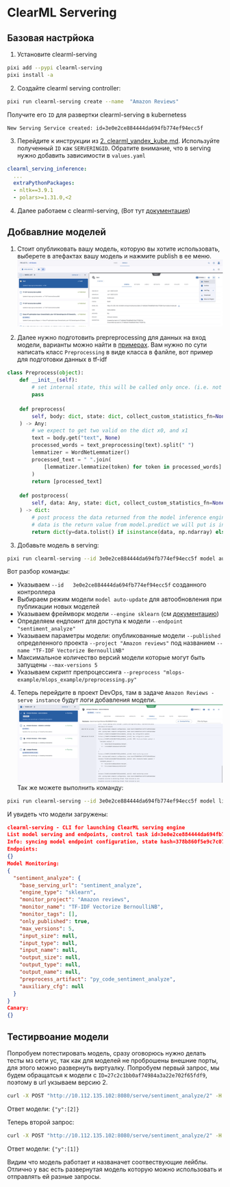 # ClearML Servering

## Базовая настрйока

1. Установите clearml-serving
```bash
pixi add --pypi clearml-serving
pixi install -a
```

2. Создайте clearml serving controller:
```bash
pixi run clearml-serving create --name  "Amazon Reviews"
```
Получите его `ID` для развертки clearml-serving в kubernetess
```
New Serving Service created: id=3e0e2ce884444da694fb774ef94ecc5f
```

3. Перейдите к инструкции из [2. clearml_yandex_kube.md](./2.%20clearml_yandex_kube.md). Используйте полученный `ID` как `SERVERINGID`. Обратите внимание, что в serving нужно добавить зависимости в `values.yaml`
```yaml
clearml_serving_inference:
  ...
  extraPythonPackages:
  - nltk==3.9.1
  - polars>=1.31.0,<2
```

4. Далее работаем с clearml-serving, (Вот тут [документация](https://clear.ml/docs/latest/docs/clearml_serving/clearml_serving_cli))

## Добвавлние моделей

1. Стоит опубликовать вашу модель, которую вы хотите использовать, выберете в атефактах вашу модель и нажмите publish в ее меню.
![](images/experiment.model.publish.png)

2. Далее нужно подготовить prepreprocessing для данных на вход модели, варианты можно найти в [примерах](https://github.com/clearml/clearml-serving/tree/main/examples). Вам нужно по сути написать класс  `Preprocessing` в виде класса в фалйле, вот пример для подготовки данных в tf-idf
```python
class Preprocess(object):
    def __init__(self):
        # set internal state, this will be called only once. (i.e. not per request)
        pass

    def preprocess(
        self, body: dict, state: dict, collect_custom_statistics_fn=None
    ) -> Any:
        # we expect to get two valid on the dict x0, and x1
        text = body.get("text", None)
        processed_words = text_preprocessing(text).split(" ")
        lemmatizer = WordNetLemmatizer()
        processed_text = " ".join(
            [lemmatizer.lemmatize(token) for token in processed_words]
        )
        return [processed_text]

    def postprocess(
        self, data: Any, state: dict, collect_custom_statistics_fn=None
    ) -> dict:
        # post process the data returned from the model inference engine
        # data is the return value from model.predict we will put is inside a return value as Y
        return dict(y=data.tolist() if isinstance(data, np.ndarray) else data)
```

3. Добавьте модель в serving:
```bash
pixi run clearml-serving --id 3e0e2ce884444da694fb774ef94ecc5f model auto-update --engine sklearn --endpoint "sentiment_analyze" --published --project "Amazon reviews" --name "TF-IDF Vectorize BernoulliNB" --max-versions 5 --preprocess "mlops-example/mlops_example/preprocessing.py"
```
Вот разбор команды:
  - Указываем `--id   3e0e2ce884444da694fb774ef94ecc5f` созданного   контроллера
  - Выбираем режим модели `model auto-update` для   автообновления при публикации новых моделей
  - Указываем фреймворк модели `--engine sklearn`   (см [документацию](https://clear.ml/docs/latest/docs/clearml_serving/clearml_serving_cli#auto-update))
  - Определяем ендпоинт для доступа к модели `--endpoint "sentiment_analyze"`
  - Указываем параметры модели: опубликованные модели `--published` определенного проекта `--project "Amazon reviews"` под названием `--name "TF-IDF Vectorize BernoulliNB"`
  - Максимальное количество версий модели которые могут быть запущены `--max-versions 5`
  - Указываем скрипт препроцессинга `--preprocess "mlops-example/mlops_example/preprocessing.py"`

4. Теперь перейдите в  проект DevOps, там в задаче `Amazon Reviews - serve instance` будут логи добавления модели.
![](images/serving.logs.png)
Так же можете выполнить команду:
```bash
pixi run clearml-serving --id 3e0e2ce884444da694fb774ef94ecc5f model list
```
И увидеть что модели загружены:
```json
clearml-serving - CLI for launching ClearML serving engine
List model serving and endpoints, control task id=3e0e2ce884444da694fb774ef94ecc5f
Info: syncing model endpoint configuration, state hash=378b860f5e9c7c07f37320fe4033bdad
Endpoints:
{}
Model Monitoring:
{
  "sentiment_analyze": {
    "base_serving_url": "sentiment_analyze",
    "engine_type": "sklearn",
    "monitor_project": "Amazon reviews",
    "monitor_name": "TF-IDF Vectorize BernoulliNB",
    "monitor_tags": [],
    "only_published": true,
    "max_versions": 5,
    "input_size": null,
    "input_type": null,
    "input_name": null,
    "output_size": null,
    "output_type": null,
    "output_name": null,
    "preprocess_artifact": "py_code_sentiment_analyze",
    "auxiliary_cfg": null
  }
}
Canary:
{}
```

## Тестирвоание модели

Попробуем потестировать модель, сразу оговорюсь нужно делать тесты мз сети yc, так как для моделей не проброшены внешние порты, для этого можно развернуть виртуалку. Попробуем первый запрос, мы будем обращатсья к модели с `ID=27c2c1bb0af74984a3a22e702f65fdf9`, поэтому в url укзываем версию 2.
```bash
curl -X POST "http://10.112.135.102:8080/serve/sentiment_analyze/2" -H "accept: application/json" -H "Content-Type: application/json" -d "{\"text\": \"Taking this out of my daughter's library, I found this book and thought the illustrtions were absolutey beautiful -- a true work of artistry. However, I didn't read it through before I bought it. I was reading it to my daughter when I discovered how disturbing the story turns with the spanking scenes. I stopped reading the book and I will take it out of my house.\"}"
```
Ответ модели: `{"y":[2]}`

Теперь второй запрос:
```bash
curl -X POST "http://10.112.135.102:8080/serve/sentiment_analyze/2" -H "accept: application/json" -H "Content-Type: application/json" -d "{\"text\": \"Scratched the lens with a kleenex,I used these once then used a Kleenex to wipe one lens that was a little smudged. I have microscopic vision and I noticed it was scratched AFTER I used the Kleenex, so to be sure, I used it again and sure enough, it scratched the lens some more. I compared the 2 lenses and the other lens looked pristine, whereas the one I used the kleenex on was scratched all over Very low quality lenses! Unusable after one use\"}"
```
Ответ модели: `{"y":[1]}`

Видим что модель работает и названачет соотвествующие лейблы. Отлично у вас есть развернутая модель которую можно использовать и отправлять ей разные запросы.